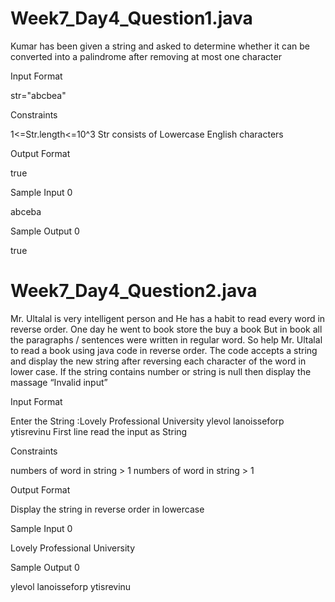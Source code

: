 # Week7_Day4_Question1.java

Kumar has been given a string and asked to determine whether it can be converted into a palindrome after removing at most one character

Input Format

str="abcbea"

Constraints

1<=Str.length<=10^3 Str consists of Lowercase English characters

Output Format

true

Sample Input 0

abceba

Sample Output 0

true

# Week7_Day4_Question2.java

Mr. Ultalal is very intelligent person and He has a habit to read every word in reverse order. One day he went to book store the buy a book But in book all the paragraphs / sentences were written in regular word. So help Mr. Ultalal to read a book using java code in reverse order. The code accepts a string and display the new string after reversing each character of the word in lower case. If the string contains number or string is null then display the massage “Invalid input”

Input Format

Enter the String :Lovely Professional University ylevol lanoisseforp ytisrevinu First line read the input as String

Constraints

numbers of word in string > 1 numbers of word in string > 1

Output Format

Display the string in reverse order in lowercase

Sample Input 0

Lovely Professional University

Sample Output 0

ylevol lanoisseforp ytisrevinu
